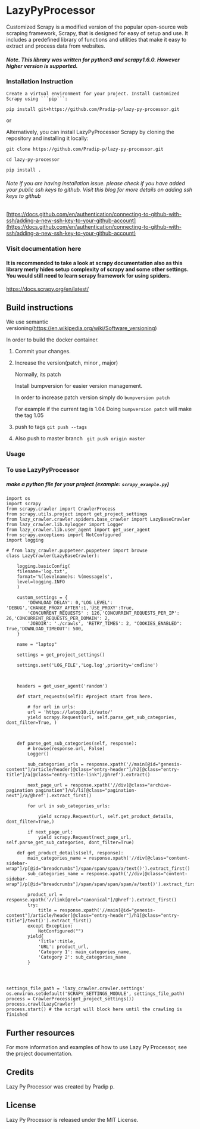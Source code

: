 
# LazyPyProcessor

Customized Scrapy is a modified version of the popular open-source web scraping framework, Scrapy, that is designed for easy of setup and use. It includes a predefined library of functions and utilities that make it easy to extract and process data from websites.

##### Note. This library was written for python3 and scrapy1.6.0. However higher version is supported.

### Installation Instruction
    Create a virtual environment for your project. Install Customized Scrapy using ```pip```:
```
pip install git+https://github.com/Pradip-p/lazy-py-processor.git

```
or

Alternatively, you can install LazyPyProcessor Scrapy by cloning the repository and installing it locally:
```
git clone https://github.com/Pradip-p/lazy-py-processor.git
```
```
cd lazy-py-processor
```
```
pip install . 
```


###### Note if you are having installation issue. please check if you have added your public ssh keys to github. Visit this blog for more details on adding ssh keys to github
[https://docs.github.com/en/authentication/connecting-to-github-with-ssh/adding-a-new-ssh-key-to-your-github-account](https://docs.github.com/en/authentication/connecting-to-github-with-ssh/adding-a-new-ssh-key-to-your-github-account)

### Visit documentation here

#### It is recommended to take a look at scrapy documentation also as this library merly hides setup complexity of scrapy and some other settings. You would still need to learn scrapy framework for using spiders.

https://docs.scrapy.org/en/latest/


## Build instructions

We use semantic versioning(https://en.wikipedia.org/wiki/Software_versioning)

In order to build the docker container.

1. Commit your changes.
2. Increase the version(patch, minor , major)

    Normally, its patch
    
    Install bumpversion for easier version management.
    
    In order to increase patch version simply do
    `bumpversion patch`
    
    For example if the current tag is 1.04
    Doing `bumpversion patch` will make the tag 1.05
    
3. push to tags
```git push --tags```

4. Also push to master branch
``` git push origin master```

### Usage
### To use LazyPyProcessor 
##### make a python file for your project (example: `scrapy_example.py`)


```
import os
import scrapy
from scrapy.crawler import CrawlerProcess
from scrapy.utils.project import get_project_settings
from lazy_crawler.crawler.spiders.base_crawler import LazyBaseCrawler
from lazy_crawler.lib.mylogger import Logger
from lazy_crawler.lib.user_agent import get_user_agent
from scrapy.exceptions import NotConfigured
import logging

# from lazy_crawler.puppeteer.puppeteer import browse
class LazyCrawler(LazyBaseCrawler):

    logging.basicConfig(
    filename='log.txt',
    format='%(levelname)s: %(message)s',
    level=logging.INFO
    )
    
    custom_settings = {
        'DOWNLOAD_DELAY': 0,'LOG_LEVEL': 'DEBUG','CHANGE_PROXY_AFTER':1,'USE_PROXY':True,
        'CONCURRENT_REQUESTS' : 126,'CONCURRENT_REQUESTS_PER_IP': 26,'CONCURRENT_REQUESTS_PER_DOMAIN': 2,
        'JOBDIR': './crawls', 'RETRY_TIMES': 2, "COOKIES_ENABLED": True,'DOWNLOAD_TIMEOUT': 500,
    }

    name = "laptop"

    settings = get_project_settings()

    settings.set('LOG_FILE','Log.log',priority='cmdline')
    
    
        
    headers = get_user_agent('random')

    def start_requests(self): #project start from here.
        
        # for url in urls:
        url = 'https://latop10.it/auto/'
        yield scrapy.Request(url, self.parse_get_sub_categories, dont_filter=True, )



    def parse_get_sub_categories(self, response):
        # browse(response.url, False)
        Logger()

        sub_categories_urls = response.xpath('//main[@id="genesis-content"]/article/header[@class="entry-header"]/h2[@class="entry-title"]/a[@class="entry-title-link"]/@href').extract()
    
        next_page_url = response.xpath('//div[@class="archive-pagination pagination"]/ul/li[@class="pagination-next"]/a/@href').extract_first()
        
        for url in sub_categories_urls:
        
            yield scrapy.Request(url, self.get_product_details, dont_filter=True,)

        if next_page_url:
            yield scrapy.Request(next_page_url, self.parse_get_sub_categories, dont_filter=True)

    def get_product_details(self, response):
        main_categories_name = response.xpath('//div[@class="content-sidebar-wrap"]/p[@id="breadcrumbs"]/span/span/span/a/text()').extract_first()
        sub_categories_name = response.xpath('//div[@class="content-sidebar-wrap"]/p[@id="breadcrumbs"]/span/span/span/span/a/text()').extract_first()
        
        product_url = response.xpath('//link[@rel="canonical"]/@href').extract_first()
        try:
            title = response.xpath('//main[@id="genesis-content"]/article/header[@class="entry-header"]/h1[@class="entry-title"]/text()').extract_first()
        except Exception:
            NotConfigured("")
        yield{
            'Title':title,
            'URL': product_url,
            'Category 1': main_categories_name,
            'Category 2': sub_categories_name
        }

    


settings_file_path = 'lazy_crawler.crawler.settings'
os.environ.setdefault('SCRAPY_SETTINGS_MODULE', settings_file_path)
process = CrawlerProcess(get_project_settings())  
process.crawl(LazyCrawler)
process.start() # the script will block here until the crawling is finished
```
## Further resources

For more information and examples of how to use Lazy Py Processor, see the project documentation.
## Credits

Lazy Py Processor was created by Pradip p.

## License

Lazy Py Processor is released under the MIT License.
